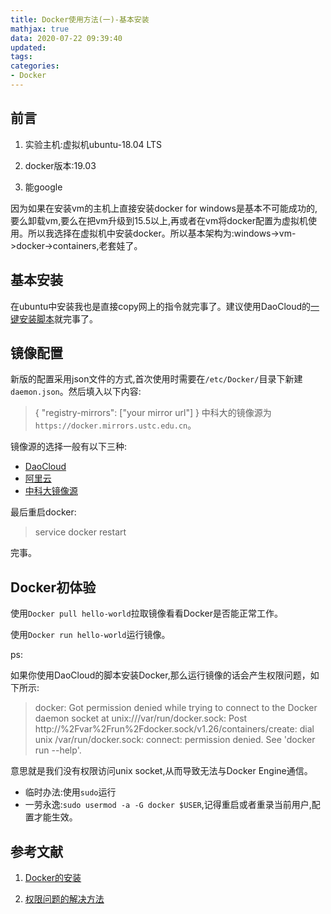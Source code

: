 ```yaml
---
title: Docker使用方法(一)-基本安装
mathjax: true
data: 2020-07-22 09:39:40
updated:
tags:
categories:
- Docker
---
```


## 前言

1. 实验主机:虚拟机ubuntu-18.04 LTS

2. docker版本:19.03

3. 能google

因为如果在安装vm的主机上直接安装docker for windows是基本不可能成功的,要么卸载vm,要么在把vm升级到15.5以上,再或者在vm将docker配置为虚拟机使用。所以我选择在虚拟机中安装docker。所以基本架构为:windows->vm->docker->containers,老套娃了。

## 基本安装

在ubuntu中安装我也是直接copy网上的指令就完事了。建议使用DaoCloud的[一键安装脚本](http://get.daocloud.io/)就完事了。

## 镜像配置

新版的配置采用json文件的方式,首次使用时需要在`/etc/Docker/`目录下新建`daemon.json`。然后填入以下内容:

>{
  "registry-mirrors": ["your mirror url"]
}
中科大的镜像源为`https://docker.mirrors.ustc.edu.cn`。

镜像源的选择一般有以下三种:

- [DaoCloud](https://www.daocloud.io/mirror#accelerator-doc)
- [阿里云](https://developer.aliyun.com/article/29941)
- [中科大镜像源](https://lug.ustc.edu.cn/wiki/mirrors/help/docker)

最后重启docker:
> service docker restart

完事。

## Docker初体验

使用`Docker pull hello-world`拉取镜像看看Docker是否能正常工作。

使用`Docker run hello-world`运行镜像。

ps:

如果你使用DaoCloud的脚本安装Docker,那么运行镜像的话会产生权限问题，如下所示:

>docker: Got permission denied while trying to connect to the Docker daemon socket at unix:///var/run/docker.sock: Post http://%2Fvar%2Frun%2Fdocker.sock/v1.26/containers/create: dial unix /var/run/docker.sock: connect: permission denied.
See 'docker run --help'.

意思就是我们没有权限访问unix socket,从而导致无法与Docker Engine通信。

- 临时办法:使用`sudo`运行
- 一劳永逸:`sudo usermod -a -G docker $USER`,记得重启或者重录当前用户,配置才能生效。

## 参考文献

1. [Docker的安装](https://www.jianshu.com/p/34d3b4568059)

2. [权限问题的解决方法](https://medium.com/@dhananjay4058/solving-docker-permission-denied-while-trying-to-connect-to-the-docker-daemon-socket-2e53cccffbaa)

